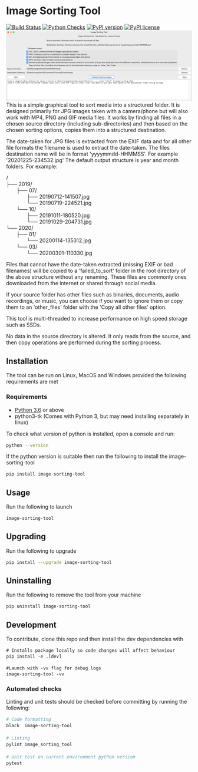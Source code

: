 # Image Sorting Tool
[![Build Status](https://jenkins.thorpe.work/buildStatus/icon?job=image-sorting-tool%2Fmain&subject=build%20status)](https://jenkins.thorpe.work/blue/organizations/jenkins/image-sorting-tool/activity)
[![Python Checks](https://github.com/ThorpeJosh/image-sorting-tool/actions/workflows/python-test.yml/badge.svg)](https://github.com/ThorpeJosh/image-sorting-tool/actions/workflows/python-test.yml)
[![PyPI version](https://img.shields.io/pypi/v/image-sorting-tool.svg)](https://pypi.org/project/image-sorting-tool/)
[![PyPI license](https://img.shields.io/pypi/l/image-sorting-tool.svg)](https://pypi.org/project/image-sorting-tool/)  
![Screenshot](https://github.com/ThorpeJosh/ImageSortingTool/blob/main/assets/ImageSortingTool.PNG?raw=true)
This is a simple graphical tool to sort media into a structured folder. It is designed primarily for JPG images taken with a camera/phone but will also work with MP4, PNG and GIF media files. It works by finding all files in a chosen source directory (including sub-directories) and then based on the chosen sorting options, copies them into a structured destination.

The date-taken for JPG files is extracted from the EXIF data and for all other file formats the filename is used to extract the date-taken. The files destination name will be in format 'yyyymmdd-HHMMSS'. For example '20201225-234532.jpg'
The default output structure is year and month folders. For example:

/<br>
├── 2019/<br>
&ensp;&ensp;&ensp;&ensp;├── 07/<br>
&ensp;&ensp;&ensp;&ensp;&ensp;&ensp;&ensp;&ensp;├── 20190712-141507.jpg<br>
&ensp;&ensp;&ensp;&ensp;&ensp;&ensp;&ensp;&ensp;└── 20190719-224521.jpg<br>
&ensp;&ensp;&ensp;&ensp;└── 10/<br>
&ensp;&ensp;&ensp;&ensp;&ensp;&ensp;&ensp;&ensp;├── 20191011-180520.jpg<br>
&ensp;&ensp;&ensp;&ensp;&ensp;&ensp;&ensp;&ensp;└── 20191029-204731.jpg<br>
└── 2020/<br>
&ensp;&ensp;&ensp;&ensp;├── 01/<br>
&ensp;&ensp;&ensp;&ensp;&ensp;&ensp;&ensp;&ensp;└── 20200114-135312.jpg<br>
&ensp;&ensp;&ensp;&ensp;└── 03/<br>
&ensp;&ensp;&ensp;&ensp;&ensp;&ensp;&ensp;&ensp;└── 20200301-110330.jpg<br>

Files that cannot have the date-taken extracted (missing EXIF or bad filenames) will be copied to a 'failed_to_sort' folder in the root directory of the above structure without any renaming. These files are commonly ones downloaded from the internet or shared through social media.

If your source folder has other files such as binaries, documents, audio recordings, or music, you can choose if you want to ignore them or copy them to an 'other_files' folder with the 'Copy all other files' option.

This tool is multi-threaded to increase performance on high speed storage such as SSDs.

No data in the source directory is altered. It only reads from the source, and then copy operations are performed during the sorting process.

## Installation
The tool can be run on Linux, MacOS and Windows provided the following requirements are met
### Requirements
* [Python 3.6](https://www.python.org/downloads/) or above
* python3-tk (Comes with Python 3, but may need installing separately in linux)

To check what version of python is installed, open a console and run:
```bash
python --version
```
If the python version is suitable then run the following to install the image-sorting-tool
```bash
pip install image-sorting-tool
```

## Usage
Run the following to launch
```bash
image-sorting-tool
```
## Upgrading
Run the following to upgrade
```bash
pip install --upgrade image-sorting-tool
```

## Uninstalling
Run the following to remove the tool from your machine
```bash
pip uninstall image-sorting-tool
```

## Development
To contribute, clone this repo and then install the dev dependencies with
```shell
# Installs package locally so code changes will affect behaviour
pip install -e .[dev]

#Launch with -vv flag for debug logs
image-sorting-tool -vv 
```

### Automated checks
Linting and unit tests should be checked before committing by running the following:
```bash
# Code formatting
black  image-sorting-tool

# Linting
pylint image_sorting_tool

# Unit test on current environment python version
pytest
```
